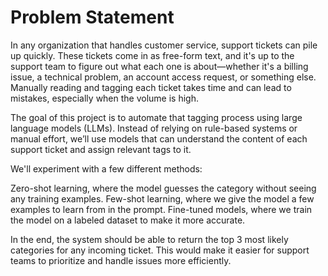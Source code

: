 #  Problem Statement
In any organization that handles customer service, support tickets can pile up quickly. These tickets come in as free-form text, and it's up to the support team to figure out what each one is about—whether it's a billing issue, a technical problem, an account access request, or something else. Manually reading and tagging each ticket takes time and can lead to mistakes, especially when the volume is high.

The goal of this project is to automate that tagging process using large language models (LLMs). Instead of relying on rule-based systems or manual effort, we’ll use models that can understand the content of each support ticket and assign relevant tags to it.

We'll experiment with a few different methods:

Zero-shot learning, where the model guesses the category without seeing any training examples.
Few-shot learning, where we give the model a few examples to learn from in the prompt.
Fine-tuned models, where we train the model on a labeled dataset to make it more accurate.

In the end, the system should be able to return the top 3 most likely categories for any incoming ticket. This would make it easier for support teams to prioritize and handle issues more efficiently.
